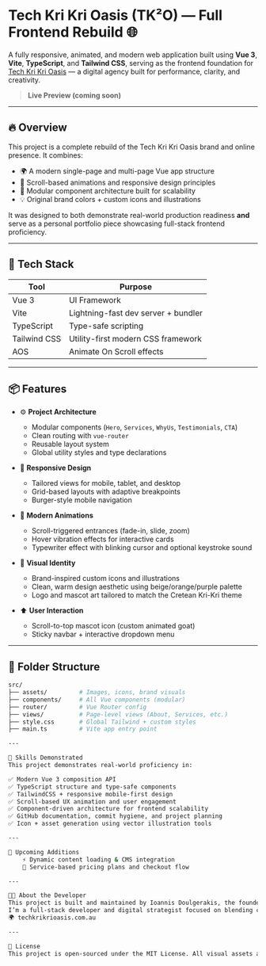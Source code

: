 # Tech Kri Kri Oasis (TK²O) — Full Frontend Rebuild 🌐

A fully responsive, animated, and modern web application built using **Vue 3**, **Vite**, **TypeScript**, and **Tailwind CSS**, serving as the frontend foundation for [Tech Kri Kri Oasis](https://techkrikrioasis.com.au) — a digital agency built for performance, clarity, and creativity.

> **Live Preview (coming soon)**

---

## 🔥 Overview

This project is a complete rebuild of the Tech Kri Kri Oasis brand and online presence. It combines:

- 🌍 A modern single-page and multi-page Vue app structure
- 🎨 Scroll-based animations and responsive design principles
- 🎯 Modular component architecture built for scalability
- 💡 Original brand colors + custom icons and illustrations

It was designed to both demonstrate real-world production readiness **and** serve as a personal portfolio piece showcasing full-stack frontend proficiency.

---

## 🧰 Tech Stack

| Tool                  | Purpose                                       |
|------------------------|-----------------------------------------------|
| Vue 3                 | UI Framework                                  |
| Vite                  | Lightning-fast dev server + bundler           |
| TypeScript            | Type-safe scripting                           |
| Tailwind CSS          | Utility-first modern CSS framework            |
| AOS                   | Animate On Scroll effects                     |

---

## 📦 Features

- ⚙️ **Project Architecture**
  - Modular components (`Hero`, `Services`, `WhyUs`, `Testimonials`, `CTA`)
  - Clean routing with `vue-router`
  - Reusable layout system
  - Global utility styles and type declarations

- 📱 **Responsive Design**
  - Tailored views for mobile, tablet, and desktop
  - Grid-based layouts with adaptive breakpoints
  - Burger-style mobile navigation

- 💫 **Modern Animations**
  - Scroll-triggered entrances (fade-in, slide, zoom)
  - Hover vibration effects for interactive cards
  - Typewriter effect with blinking cursor and optional keystroke sound

- 🎨 **Visual Identity**
  - Brand-inspired custom icons and illustrations
  - Clean, warm design aesthetic using beige/orange/purple palette
  - Logo and mascot art tailored to match the Cretean Kri-Kri theme

- ⬆️ **User Interaction**
  - Scroll-to-top mascot icon (custom animated goat)
  - Sticky navbar + interactive dropdown menu

---

## 📁 Folder Structure

```bash
src/
├── assets/         # Images, icons, brand visuals
├── components/     # All Vue components (modular)
├── router/         # Vue Router config
├── views/          # Page-level views (About, Services, etc.)
├── style.css       # Global Tailwind + custom styles
├── main.ts         # Vite app entry point

---

💼 Skills Demonstrated
This project demonstrates real-world proficiency in:

✅ Modern Vue 3 composition API
✅ TypeScript structure and type-safe components
✅ TailwindCSS + responsive mobile-first design
✅ Scroll-based UX animation and user engagement
✅ Component-driven architecture for frontend scalability
✅ GitHub documentation, commit hygiene, and project planning
✅ Icon + asset generation using vector illustration tools

---

📌 Upcoming Additions
    ⚡ Dynamic content loading & CMS integration
    🛒 Service-based pricing plans and checkout flow

---

👨‍💻 About the Developer
This project is built and maintained by Ioannis Doulgerakis, the founder of Tech Kri Kri Oasis, and his Team
I’m a full-stack developer and digital strategist focused on blending creative design with performance-optimized code. I build modern frontend ecosystems that scale, convert, and look great across all devices.
🌍 techkrikrioasis.com.au

---

📄 License
This project is open-sourced under the MIT License. All visual assets and illustrations are original or AI-generated and royalty-free for commercial use within TK²O branding only
